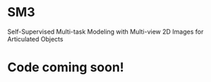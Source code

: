 # SM3
Self-Supervised Multi-task Modeling with Multi-view 2D Images for Articulated Objects

# Code coming soon!
